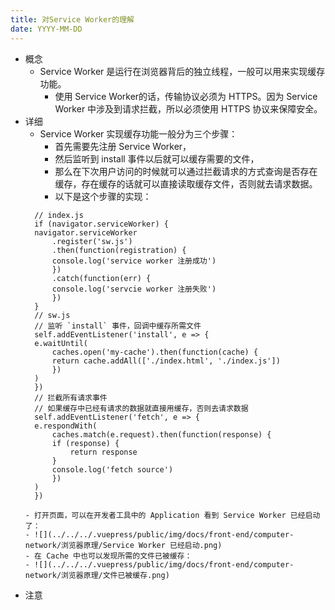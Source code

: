 ```yaml
---
title: 对Service Worker的理解
date: YYYY-MM-DD
---
```

- 概念
  - Service Worker 是运行在浏览器背后的独立线程，一般可以用来实现缓存功能。
    - 使用 Service Worker的话，传输协议必须为 HTTPS。因为 Service Worker 中涉及到请求拦截，所以必须使用 HTTPS 协议来保障安全。
- 详细
  - Service Worker 实现缓存功能一般分为三个步骤：
    - 首先需要先注册 Service Worker，
    - 然后监听到 install 事件以后就可以缓存需要的文件，
    - 那么在下次用户访问的时候就可以通过拦截请求的方式查询是否存在缓存，存在缓存的话就可以直接读取缓存文件，否则就去请求数据。
    - 以下是这个步骤的实现：
  ```
    // index.js
    if (navigator.serviceWorker) {
    navigator.serviceWorker
        .register('sw.js')
        .then(function(registration) {
        console.log('service worker 注册成功')
        })
        .catch(function(err) {
        console.log('servcie worker 注册失败')
        })
    }
    // sw.js
    // 监听 `install` 事件，回调中缓存所需文件
    self.addEventListener('install', e => {
    e.waitUntil(
        caches.open('my-cache').then(function(cache) {
        return cache.addAll(['./index.html', './index.js'])
        })
    )
    })
    // 拦截所有请求事件
    // 如果缓存中已经有请求的数据就直接用缓存，否则去请求数据
    self.addEventListener('fetch', e => {
    e.respondWith(
        caches.match(e.request).then(function(response) {
        if (response) {
            return response
        }
        console.log('fetch source')
        })
    )
    })
  ```
      - 打开页面，可以在开发者工具中的 Application 看到 Service Worker 已经启动了：
      - ![](../../../.vuepress/public/img/docs/front-end/computer-network/浏览器原理/Service Worker 已经启动.png)
      - 在 Cache 中也可以发现所需的文件已被缓存：
      - ![](../../../.vuepress/public/img/docs/front-end/computer-network/浏览器原理/文件已被缓存.png)
- 注意
